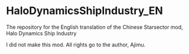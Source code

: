# HaloDynamicsShipIndustry_EN
The repository for the English translation of the Chinese Starsector mod, Halo Dynamics Ship Industry

I did not make this mod. All rights go to the author, Ajimu.
